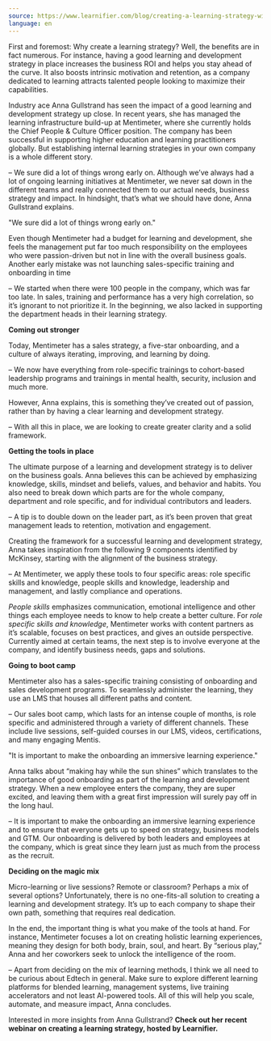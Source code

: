 ```yaml
---
source: https://www.learnifier.com/blog/creating-a-learning-strategy-with-real-business-impact-featuring-anna-gullstrand-from-mentimeter
language: en
---
```


First and foremost: Why create a learning strategy? Well, the benefits are in fact numerous. For instance, having a good learning and development strategy in place increases the business ROI and helps you stay ahead of the curve. It also boosts intrinsic motivation and retention, as a company dedicated to learning attracts talented people looking to maximize their capabilities.

Industry ace Anna Gullstrand has seen the impact of a good learning and development strategy up close. In recent years, she has managed the learning infrastructure build-up at Mentimeter, where she currently holds the Chief People & Culture Officer position. The company has been successful in supporting higher education and learning practitioners globally. But establishing internal learning strategies in your own company is a whole different story.

– We sure did a lot of things wrong early on. Although we’ve always had a lot of ongoing learning initiatives at Mentimeter, we never sat down in the different teams and really connected them to our actual needs, business strategy and impact. In hindsight, that’s what we should have done, Anna Gullstrand explains.

"We sure did a lot of things wrong early on."

Even though Mentimeter had a budget for learning and development, she feels the management put far too much responsibility on the employees who were passion-driven but not in line with the overall business goals. Another early mistake was not launching sales-specific training and onboarding in time

– We started when there were 100 people in the company, which was far too late. In sales, training and performance has a very high correlation, so it’s ignorant to not prioritize it. In the beginning, we also lacked in supporting the department heads in their learning strategy.

**Coming out stronger**

Today, Mentimeter has a sales strategy, a five-star onboarding, and a culture of always iterating, improving, and learning by doing.

– We now have everything from role-specific trainings to cohort-based leadership programs and trainings in mental health, security, inclusion and much more.

However, Anna explains, this is something they’ve created out of passion, rather than by having a clear learning and development strategy.

– With all this in place, we are looking to create greater clarity and a solid framework.

**Getting the tools in place**

The ultimate purpose of a learning and development strategy is to deliver on the business goals. Anna believes this can be achieved by emphasizing knowledge, skills, mindset and beliefs, values, and behavior and habits. You also need to break down which parts are for the whole company, department and role specific, and for individual contributors and leaders.

– A tip is to double down on the leader part, as it’s been proven that great management leads to retention, motivation and engagement.

Creating the framework for a successful learning and development strategy, Anna takes inspiration from the following 9 components identified by McKinsey, starting with the alignment of the business strategy.

– At Mentimeter, we apply these tools to four specific areas: role specific skills and knowledge, people skills and knowledge, leadership and management, and lastly compliance and operations.

*People skills* emphasizes communication, emotional intelligence and other things each employee needs to know to help create a better culture. For *role specific skills and knowledge*, Mentimeter works with content partners as it’s scalable, focuses on best practices, and gives an outside perspective. Currently aimed at certain teams, the next step is to involve everyone at the company, and identify business needs, gaps and solutions.

**Going to boot camp**

Mentimeter also has a sales-specific training consisting of onboarding and sales development programs. To seamlessly administer the learning, they use an LMS that houses all different paths and content.

– Our sales boot camp, which lasts for an intense couple of months, is role specific and administered through a variety of different channels. These include live sessions, self-guided courses in our LMS, videos, certifications, and many engaging Mentis.

"It is important to make the onboarding an immersive learning experience."

Anna talks about “making hay while the sun shines” which translates to the importance of good onboarding as part of the learning and development strategy. When a new employee enters the company, they are super excited, and leaving them with a great first impression will surely pay off in the long haul.

– It is important to make the onboarding an immersive learning experience and to ensure that everyone gets up to speed on strategy, business models and GTM. Our onboarding is delivered by both leaders and employees at the company, which is great since they learn just as much from the process as the recruit.

**Deciding on the magic mix**

Micro-learning or live sessions? Remote or classroom? Perhaps a mix of several options? Unfortunately, there is no one-fits-all solution to creating a learning and development strategy. It’s up to each company to shape their own path, something that requires real dedication.

In the end, the important thing is what you make of the tools at hand. For instance, Mentimeter focuses a lot on creating holistic learning experiences, meaning they design for both body, brain, soul, and heart. By “serious play,” Anna and her coworkers seek to unlock the intelligence of the room.

– Apart from deciding on the mix of learning methods, I think we all need to be curious about Edtech in general. Make sure to explore different learning platforms for blended learning, management systems, live training accelerators and not least AI-powered tools. All of this will help you scale, automate, and measure impact, Anna concludes.

Interested in more insights from Anna Gullstrand? **Check out her recent webinar on creating a learning strategy, hosted by Learnifier.**